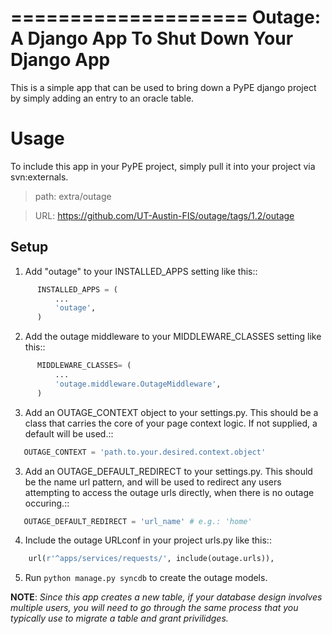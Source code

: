 ====================
Outage: A Django App To Shut Down Your Django App
====================

This is a simple app that can be used to bring down a PyPE django project by
simply adding an entry to an oracle table.

Usage
=====

To include this app in your PyPE project, simply pull it into your project via svn:externals.

> path: extra/outage

> URL: https://github.com/UT-Austin-FIS/outage/tags/1.2/outage

Setup
------

1. Add "outage" to your INSTALLED_APPS setting like this::

```python
      INSTALLED_APPS = (
          ...
          'outage',
      )
```

2. Add the outage middleware to your MIDDLEWARE_CLASSES setting like this::

```python
      MIDDLEWARE_CLASSES= (
          ...
          'outage.middleware.OutageMiddleware',
      )
```

3. Add an OUTAGE_CONTEXT object to your settings.py. This should be a class that carries the core of your page context logic. If not supplied, a default will be used.::

```python
   OUTAGE_CONTEXT = 'path.to.your.desired.context.object'
```

3. Add an OUTAGE_DEFAULT_REDIRECT to your settings.py. This should be the name url pattern, and will be used to redirect any users attempting to access the outage urls directly, when there is no outage occuring.::

```python
   OUTAGE_DEFAULT_REDIRECT = 'url_name' # e.g.: 'home'
```

4. Include the outage URLconf in your project urls.py like this::

```python
    url(r'^apps/services/requests/', include(outage.urls)),
```

5. Run `python manage.py syncdb` to create the outage models.


**NOTE**: 
_Since this app creates a new table, if your database design involves multiple users, you will need to go through the same process that you typically use to migrate a table and grant privilidges._
